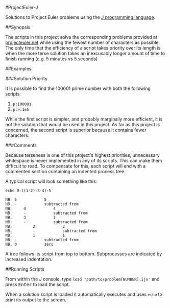 #ProjectEuler-J

Solutions to Project Euler problems using the [J programming language](http://www.jsoftware.com/).

##Synopsis

The scripts in this project solve the corresponding problems provided at [projecteuler.net](https://projecteuler.net) while using the fewest number of characters as possible. The only time that the efficiency of a script takes priority over its length is when the more terse solution takes an inexcusably longer amount of time to finish running (e.g. 5 minutes vs 5 seconds)

##Examples

###Solution Priority

It is possible to find the 100001 prime number with both the following scripts:

1. `p:100001`
2. `p:>:1e5`

While the first script is simpler, and probably marginally more efficient, it is not the solution that would be used in this project. As far as this project is concerned, the second script is superior because it contains fewer characters.

###Comments

Because terseness is one of this project's highest priorities, unnecessary whitespace is never implemented in any of its scripts. This can make them difficult to read. To compensate for this, each script will end with a commented section containing an indented process tree.

A typical script will look something like this:

    echo 0-((1-2)-3-4)-5
    
    NB. 5            5
    NB. -            subtracted from
    NB.     4            4
    NB.     -            subtracted from
    NB.     3            3
    NB.     -            subtracted from
    NB.         2            2
    NB.         -            subtracted from
    NB.         1            1
    NB. -            subtracted from
    NB. 0            zero

A tree follows its script from top to bottom. Subprocesses are indicated by increased indentation.

##Running Scripts

From within the J console, type `load 'path/to/problem[NUMBER].ijx'` and press <kbd>Enter</kbd> to load the script.

When a solution script is loaded it automatically executes and uses `echo` to print its output to the screen.
